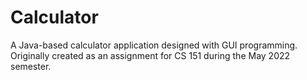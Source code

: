 # Calculator

A Java-based calculator application designed with GUI programming. Originally created as an assignment for CS 151 during the May 2022 semester.

